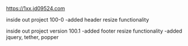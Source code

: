 https://1xx.jd09524.com

inside out project 100-0
-added header resize functionality

inside out project version 100.1
-added footer resize functionality
-added jquery, tether, popper